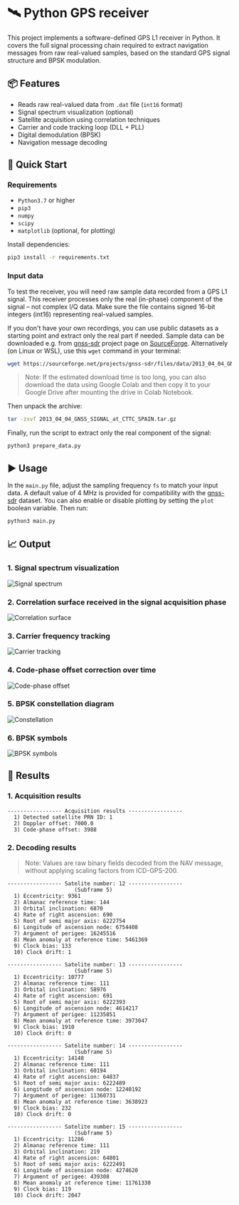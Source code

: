 # 🛰️ Python GPS receiver

This project implements a software-defined GPS L1 receiver in Python. It covers the full signal processing chain required to extract navigation messages from raw real-valued samples, based on the standard GPS signal structure and BPSK modulation.

## 📦 Features
- Reads raw real-valued data from `.dat` file (`int16` format)
- Signal spectrum visualization (optional)
- Satellite acquisition using correlation techniques
- Carrier and code tracking loop (DLL + PLL)
- Digital demodulation (BPSK)
- Navigation message decoding

## 🚀 Quick Start

### Requirements
- `Python3.7` or higher
- `pip3`
- `numpy`
- `scipy`
- `matplotlib` (optional, for plotting)

Install dependencies:
```bash
pip3 install -r requirements.txt
```

### Input data
To test the receiver, you will need raw sample data recorded from a GPS L1 signal. This receiver processes only the real (in-phase) component of the signal – not complex I/Q data. Make sure the file contains signed 16-bit integers (int16) representing real-valued samples.

If you don't have your own recordings, you can use public datasets as a starting point and extract only the real part if needed. Sample data can be downloaded e.g. from [gnss-sdr](https://github.com/gnss-sdr/gnss-sdr) project page on [SourceForge](https://sourceforge.net/projects/gnss-sdr/files/data/). Alternatively (on Linux or WSL), use this `wget` command in your terminal:
```bash
wget https://sourceforge.net/projects/gnss-sdr/files/data/2013_04_04_GNSS_SIGNAL_at_CTTC_SPAIN.tar.gz
```
> Note: If the estimated download time is too long, you can also download the data using Google Colab and then copy it to your Google Drive after mounting the drive in Colab Notebook.

Then unpack the archive:
```bash
tar -zxvf 2013_04_04_GNSS_SIGNAL_at_CTTC_SPAIN.tar.gz
```

Finally, run the script to extract only the real component of the signal:
```python
python3 prepare_data.py
```

## ▶️ Usage
In the `main.py` file, adjust the sampling frequency `fs` to match your input data. A default value of 4 MHz is provided for compatibility with the [gnss-sdr](https://github.com/gnss-sdr/gnss-sdr) dataset. You can also enable or disable plotting by setting the `plot` boolean variable. Then run:
```python
python3 main.py
```

## 📈 Output
### 1. Signal spectrum visualization
![Signal spectrum](screenshots/spectrum.png)
### 2. Correlation surface received in the signal acquisition phase
![Correlation surface](screenshots/correlation_surface.png)
### 3. Carrier frequency tracking
![Carrier tracking](screenshots/carrier_frequency.png)
### 4. Code-phase offset correction over time
![Code-phase offset](screenshots/dll_nco.png)
### 5. BPSK constellation diagram
![Constellation](screenshots/constellation_diagram.png)
### 6. BPSK symbols
![BPSK symbols](screenshots/bpsk_symbols.png)

## 📄 Results
### 1. Acquisition results
```plaintext
----------------- Acquisition results -----------------
  1) Detected satellite PRN ID: 1
  2) Doppler offset: 7000.0
  3) Code-phase offset: 3988
```

### 2. Decoding results
> Note: Values are raw binary fields decoded from the NAV message, without applying scaling factors from ICD-GPS-200.
```plaintext
----------------- Satelite number: 12 -----------------
                     (Subframe 5)
  1) Eccentricity: 9361
  2) Almanac reference time: 144
  3) Orbital inclination: 6870
  4) Rate of right ascension: 690
  5) Root of semi major axis: 6222754
  6) Longitude of ascension node: 6754408
  7) Argument of perigee: 16245516
  8) Mean anomaly at reference time: 5461369
  9) Clock bias: 133
  10) Clock drift: 1

----------------- Satelite number: 13 -----------------
                     (Subframe 5)
  1) Eccentricity: 10777
  2) Almanac reference time: 111
  3) Orbital inclination: 58976
  4) Rate of right ascension: 691
  5) Root of semi major axis: 6222393
  6) Longitude of ascension node: 4614217
  7) Argument of perigee: 11235851
  8) Mean anomaly at reference time: 3973047
  9) Clock bias: 1910
  10) Clock drift: 0

----------------- Satelite number: 14 -----------------
                     (Subframe 5)
  1) Eccentricity: 14148
  2) Almanac reference time: 111
  3) Orbital inclination: 60194
  4) Rate of right ascension: 64837
  5) Root of semi major axis: 6222489
  6) Longitude of ascension node: 12240192
  7) Argument of perigee: 11360731
  8) Mean anomaly at reference time: 3638923
  9) Clock bias: 232
  10) Clock drift: 0

----------------- Satelite number: 15 -----------------
                     (Subframe 5)
  1) Eccentricity: 11286
  2) Almanac reference time: 111
  3) Orbital inclination: 219
  4) Rate of right ascension: 64801
  5) Root of semi major axis: 6222491
  6) Longitude of ascension node: 4274620
  7) Argument of perigee: 439308
  8) Mean anomaly at reference time: 11761330
  9) Clock bias: 119
  10) Clock drift: 2047
```
